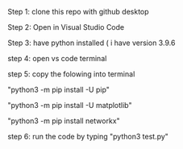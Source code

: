 Step  1: clone this repo with github desktop

Step  2: Open in Visual Studio Code 

Step  3: have python installed ( i have version 3.9.6

step 4: open vs code terminal  

step 5: copy the  folowing into terminal 

  "python3 -m pip install -U pip"
  
  "python3 -m pip install -U matplotlib"
  
  "python3 -m pip install networkx" 

step 6: run the code by typing
  "python3 test.py"
